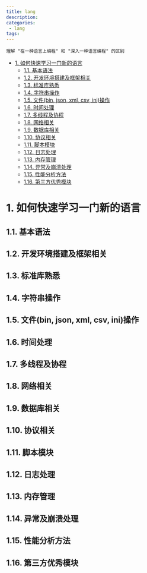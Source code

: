 ```yaml
---
title: lang
description:
categories:
 - lang
tags:
---
```


```
理解 "在一种语言上编程" 和 "深入一种语言编程" 的区别
```

<!-- TOC -->

- [1. 如何快速学习一门新的语言](#1-如何快速学习一门新的语言)
    - [1.1. 基本语法](#11-基本语法)
    - [1.2. 开发环境搭建及框架相关](#12-开发环境搭建及框架相关)
    - [1.3. 标准库熟悉](#13-标准库熟悉)
    - [1.4. 字符串操作](#14-字符串操作)
    - [1.5. 文件(bin, json, xml, csv, ini)操作](#15-文件bin-json-xml-csv-ini操作)
    - [1.6. 时间处理](#16-时间处理)
    - [1.7. 多线程及协程](#17-多线程及协程)
    - [1.8. 网络相关](#18-网络相关)
    - [1.9. 数据库相关](#19-数据库相关)
    - [1.10. 协议相关](#110-协议相关)
    - [1.11. 脚本模块](#111-脚本模块)
    - [1.12. 日志处理](#112-日志处理)
    - [1.13. 内存管理](#113-内存管理)
    - [1.14. 异常及崩溃处理](#114-异常及崩溃处理)
    - [1.15. 性能分析方法](#115-性能分析方法)
    - [1.16. 第三方优秀模块](#116-第三方优秀模块)

<!-- /TOC -->

# 1. 如何快速学习一门新的语言

## 1.1. 基本语法

## 1.2. 开发环境搭建及框架相关

## 1.3. 标准库熟悉

## 1.4. 字符串操作

## 1.5. 文件(bin, json, xml, csv, ini)操作

## 1.6. 时间处理

## 1.7. 多线程及协程

## 1.8. 网络相关

## 1.9. 数据库相关

## 1.10. 协议相关

## 1.11. 脚本模块

## 1.12. 日志处理

## 1.13. 内存管理

## 1.14. 异常及崩溃处理

## 1.15. 性能分析方法

## 1.16. 第三方优秀模块
